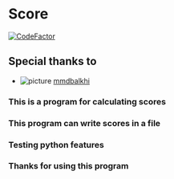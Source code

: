 # Score

[![CodeFactor](https://www.codefactor.io/repository/github/mdk84/score/badge)](https://www.codefactor.io/repository/github/mdk84/score)

## Special thanks to

- ![picture](https://avatars.githubusercontent.com/mmdbalkhi?size=25)
[mmdbalkhi](https://github.com/mmdbalkhi)

### This is a program for calculating scores

### This program can write scores in a file

### Testing python features

### Thanks for using this program
